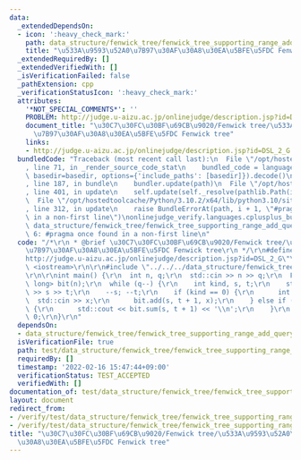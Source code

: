 ```yaml
---
data:
  _extendedDependsOn:
  - icon: ':heavy_check_mark:'
    path: data_structure/fenwick_tree/fenwick_tree_supporting_range_add_query.hpp
    title: "\u533A\u9593\u52A0\u7B97\u30AF\u30A8\u30EA\u5BFE\u5FDC Fenwick tree"
  _extendedRequiredBy: []
  _extendedVerifiedWith: []
  _isVerificationFailed: false
  _pathExtension: cpp
  _verificationStatusIcon: ':heavy_check_mark:'
  attributes:
    '*NOT_SPECIAL_COMMENTS*': ''
    PROBLEM: http://judge.u-aizu.ac.jp/onlinejudge/description.jsp?id=DSL_2_G
    document_title: "\u30C7\u30FC\u30BF\u69CB\u9020/Fenwick tree/\u533A\u9593\u52A0\
      \u7B97\u30AF\u30A8\u30EA\u5BFE\u5FDC Fenwick tree"
    links:
    - http://judge.u-aizu.ac.jp/onlinejudge/description.jsp?id=DSL_2_G
  bundledCode: "Traceback (most recent call last):\n  File \"/opt/hostedtoolcache/Python/3.10.2/x64/lib/python3.10/site-packages/onlinejudge_verify/documentation/build.py\"\
    , line 71, in _render_source_code_stat\n    bundled_code = language.bundle(stat.path,\
    \ basedir=basedir, options={'include_paths': [basedir]}).decode()\n  File \"/opt/hostedtoolcache/Python/3.10.2/x64/lib/python3.10/site-packages/onlinejudge_verify/languages/cplusplus.py\"\
    , line 187, in bundle\n    bundler.update(path)\n  File \"/opt/hostedtoolcache/Python/3.10.2/x64/lib/python3.10/site-packages/onlinejudge_verify/languages/cplusplus_bundle.py\"\
    , line 401, in update\n    self.update(self._resolve(pathlib.Path(included), included_from=path))\n\
    \  File \"/opt/hostedtoolcache/Python/3.10.2/x64/lib/python3.10/site-packages/onlinejudge_verify/languages/cplusplus_bundle.py\"\
    , line 312, in update\n    raise BundleErrorAt(path, i + 1, \"#pragma once found\
    \ in a non-first line\")\nonlinejudge_verify.languages.cplusplus_bundle.BundleErrorAt:\
    \ data_structure/fenwick_tree/fenwick_tree_supporting_range_add_query.hpp: line\
    \ 6: #pragma once found in a non-first line\n"
  code: "/*\r\n * @brief \u30C7\u30FC\u30BF\u69CB\u9020/Fenwick tree/\u533A\u9593\u52A0\
    \u7B97\u30AF\u30A8\u30EA\u5BFE\u5FDC Fenwick tree\r\n */\r\n#define PROBLEM \"\
    http://judge.u-aizu.ac.jp/onlinejudge/description.jsp?id=DSL_2_G\"\r\n\r\n#include\
    \ <iostream>\r\n\r\n#include \"../../../data_structure/fenwick_tree/fenwick_tree_supporting_range_add_query.hpp\"\
    \r\n\r\nint main() {\r\n  int n, q;\r\n  std::cin >> n >> q;\r\n  FenwickTreeSupportingRangeAddQuery<long\
    \ long> bit(n);\r\n  while (q--) {\r\n    int kind, s, t;\r\n    std::cin >> kind\
    \ >> s >> t;\r\n    --s; --t;\r\n    if (kind == 0) {\r\n      int x;\r\n    \
    \  std::cin >> x;\r\n      bit.add(s, t + 1, x);\r\n    } else if (kind == 1)\
    \ {\r\n      std::cout << bit.sum(s, t + 1) << '\\n';\r\n    }\r\n  }\r\n  return\
    \ 0;\r\n}\r\n"
  dependsOn:
  - data_structure/fenwick_tree/fenwick_tree_supporting_range_add_query.hpp
  isVerificationFile: true
  path: test/data_structure/fenwick_tree/fenwick_tree_supporting_range_add_query.test.cpp
  requiredBy: []
  timestamp: '2022-02-16 15:47:44+09:00'
  verificationStatus: TEST_ACCEPTED
  verifiedWith: []
documentation_of: test/data_structure/fenwick_tree/fenwick_tree_supporting_range_add_query.test.cpp
layout: document
redirect_from:
- /verify/test/data_structure/fenwick_tree/fenwick_tree_supporting_range_add_query.test.cpp
- /verify/test/data_structure/fenwick_tree/fenwick_tree_supporting_range_add_query.test.cpp.html
title: "\u30C7\u30FC\u30BF\u69CB\u9020/Fenwick tree/\u533A\u9593\u52A0\u7B97\u30AF\
  \u30A8\u30EA\u5BFE\u5FDC Fenwick tree"
---
```

